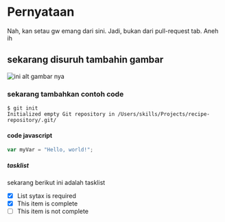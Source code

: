 # Pernyataan
Nah, kan setau gw emang dari sini. Jadi, bukan dari pull-request tab. Aneh ih

## sekarang disuruh tambahin gambar
![ini alt gambar nya](https://octodex.github.com/images/yaktocat.png)

### sekarang tambahkan contoh code
```
$ git init
Initialized empty Git repository in /Users/skills/Projects/recipe-repository/.git/
```

#### code javascript
```javascript
var myVar = "Hello, world!";
```

##### tasklist
sekarang berikut ini adalah tasklist
- [x] List sytax is required
- [x] This item is complete
- [ ] This item is not complete
